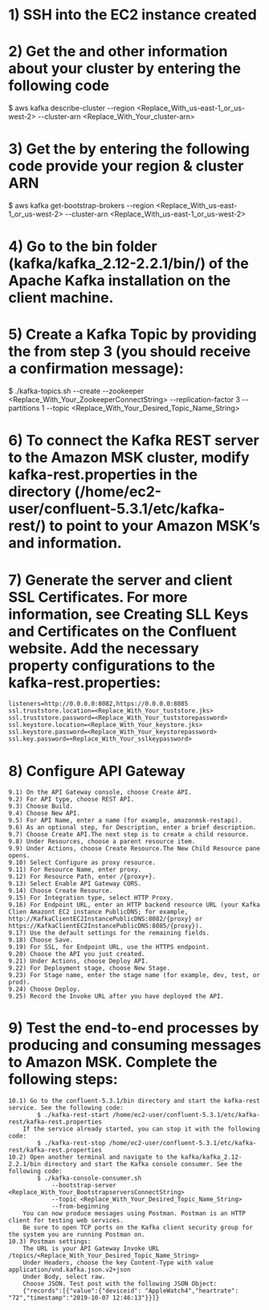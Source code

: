 # 1) SSH into the EC2 instance created

# 2) Get the <ZooKeeperConnectionString> and other information about your cluster by entering the following code
$ aws kafka describe-cluster 
    --region <Replace_With_us-east-1_or_us-west-2> 
    --cluster-arn <Replace_With_Your_cluster-arn> 

# 3) Get the <BootstrapBrokerString> by entering the following code provide your region & cluster ARN
$ aws kafka get-bootstrap-brokers
    --region <Replace_With_us-east-1_or_us-west-2>
    --cluster-arn <Replace_With_us-east-1_or_us-west-2>

# 4) Go to the bin folder (kafka/kafka_2.12-2.2.1/bin/) of the Apache Kafka installation on the client machine.

# 5) Create a Kafka Topic by providing the <ZooKeeperConnectionString> from step 3 (you should receive a confirmation message):
$ ./kafka-topics.sh
    --create
    --zookeeper <Replace_With_Your_ZookeeperConnectString>
    --replication-factor 3
    --partitions 1
    --topic <Replace_With_Your_Desired_Topic_Name_String>

# 6) To connect the Kafka REST server to the Amazon MSK cluster, modify kafka-rest.properties in the directory (/home/ec2-user/confluent-5.3.1/etc/kafka-rest/) to point to your Amazon MSK’s <ZooKeeperConnectionString> and <BootstrapBrokerString> information.

# 7) Generate the server and client SSL Certificates. For more information, see Creating SLL Keys and Certificates on the Confluent website. Add the necessary property configurations to the kafka-rest.properties:
    listeners=http://0.0.0.0:8082,https://0.0.0.0:8085
    ssl.truststore.location=<Replace_With_Your_tuststore.jks>
    ssl.truststore.password=<Replace_With_Your_tuststorepassword>
    ssl.keystore.location=<Replace_With_Your_keystore.jks>
    ssl.keystore.password=<Replace_With_Your_keystorepassword>
    ssl.key.password=<Replace_With_Your_sslkeypassword>

# 8) Configure API Gateway
    9.1) On the API Gateway console, choose Create API.
    9.2) For API type, choose REST API.
    9.3) Choose Build.
    9.4) Choose New API.
    9.5) For API Name, enter a name (for example, amazonmsk-restapi).
    9.6) As an optional step, for Description, enter a brief description.
    9.7) Choose Create API.The next step is to create a child resource.
    9.8) Under Resources, choose a parent resource item.
    9.9) Under Actions, choose Create Resource.The New Child Resource pane opens.
    9.10) Select Configure as proxy resource.
    9.11) For Resource Name, enter proxy.
    9.12) For Resource Path, enter /{proxy+}.
    9.13) Select Enable API Gateway CORS.
    9.14) Choose Create Resource.
    9.15) For Integration type, select HTTP Proxy.
    9.16) For Endpoint URL, enter an HTTP backend resource URL (your Kafka Clien Amazont EC2 instance PublicDNS; for example, http://KafkaClientEC2InstancePublicDNS:8082/{proxy} or https://KafkaClientEC2InstancePublicDNS:8085/{proxy}).
    9.17) Use the default settings for the remaining fields.
    9.18) Choose Save.
    9.19) For SSL, for Endpoint URL, use the HTTPS endpoint.
    9.20) Choose the API you just created.
    9.21) Under Actions, choose Deploy API.
    9.22) For Deployment stage, choose New Stage.
    9.23) For Stage name, enter the stage name (for example, dev, test, or prod).
    9.24) Choose Deploy.
    9.25) Record the Invoke URL after you have deployed the API.

# 9) Test the end-to-end processes by producing and consuming messages to Amazon MSK. Complete the following steps:
    10.1) Go to the confluent-5.3.1/bin directory and start the kafka-rest service. See the following code:
            $ ./kafka-rest-start /home/ec2-user/confluent-5.3.1/etc/kafka-rest/kafka-rest.properties
        If the service already started, you can stop it with the following code:
            $ ./kafka-rest-stop /home/ec2-user/confluent-5.3.1/etc/kafka-rest/kafka-rest.properties
    10.2) Open another terminal and navigate to the kafka/kafka_2.12-2.2.1/bin directory and start the Kafka console consumer. See the following code:
            $ ./kafka-console-consumer.sh
                --bootstrap-server <Replace_With_Your_BootstrapserversConnectString>
                --topic <Replace_With_Your_Desired_Topic_Name_String>
                --from-beginning 
        You can now produce messages using Postman. Postman is an HTTP client for testing web services.
        Be sure to open TCP ports on the Kafka client security group for the system you are running Postman on.
    10.3) Postman settings:
        The URL is your API Gateway Invoke URL /topics/<Replace_With_Your_Desired_Topic_Name_String>
        Under Headers, choose the key Content-Type with value application/vnd.kafka.json.v2+json
        Under Body, select raw.
        Choose JSON. Test post with the following JSON Object:
        {"records":[{"value":{"deviceid": "AppleWatch4","heartrate": "72","timestamp":"2019-10-07 12:46:13"}}]} 